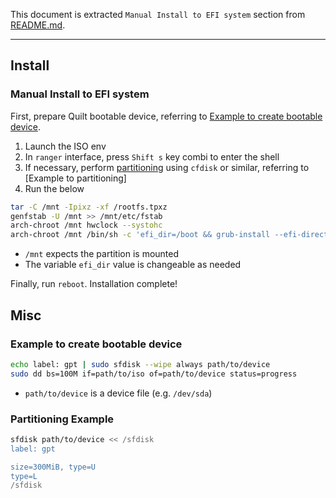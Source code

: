 This document is extracted `Manual Install to EFI system` section from [README.md].

---

## Install

### Manual Install to EFI system

First, prepare Quilt bootable device, referring to [Example to create bootable device].

1. Launch the ISO env
2. In `ranger` interface, press `Shift s` key combi to enter the shell
3. If necessary, perform [partitioning] using `cfdisk` or similar, referring to [Example to partitioning]
4. Run the below

```bash
tar -C /mnt -Ipixz -xf /rootfs.tpxz
genfstab -U /mnt >> /mnt/etc/fstab
arch-chroot /mnt hwclock --systohc
arch-chroot /mnt /bin/sh -c 'efi_dir=/boot && grub-install --efi-directory="$efi_dir" && grub-mkconfig -o "$efi_dir/grub/grub.cfg"'
```

- `/mnt` expects the partition is mounted
- The variable `efi_dir` value is changeable as needed

Finally, run `reboot`.
Installation complete!

## Misc

### Example to create bootable device

```bash
echo label: gpt | sudo sfdisk --wipe always path/to/device
sudo dd bs=100M if=path/to/iso of=path/to/device status=progress
```

- `path/to/device` is a device file (e.g. `/dev/sda`)

### Partitioning Example

```bash
sfdisk path/to/device << /sfdisk
label: gpt

size=300MiB, type=U
type=L
/sfdisk
```

[Example to create bootable device]: #example-to-create-bootable-device
[Partitioning Example]: #partitioning-example
[README.md]: https://raw.githubusercontent.com/sakkke/quilt/main/README.md
[partitioning]: https://wiki.archlinux.org/title/Partitioning

